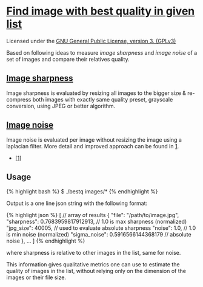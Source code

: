 # [Find image with best quality in given list](https://yduf.github.io/image-quality/)

Licensed under the [GNU General Public License, version 3. (GPLv3)](https://www.gnu.org/licenses/gpl-3.0.html)

Based on following ideas to measure _image sharpness_ and _image noise_ of a set of images and compare their relatives quality.

## [Image sharpness](https://photo.stackexchange.com/a/117823/104580)

Image sharpness is evaluated by resizing all images to the bigger size & re-compress both images with exactly same quality preset, grayscale conversion, using JPEG or better algorithm.

## [Image noise](https://stackoverflow.com/a/25436112/51386)

Image noise is evaluated per image without resizing the image using a laplacian filter.
More detail and improved approach can be found in [1](https://citeseerx.ist.psu.edu/viewdoc/download?doi=10.1.1.173.1644&rep=rep1&type=pdf).

- [\[1\]](https://citeseerx.ist.psu.edu/viewdoc/download?doi=10.1.1.173.1644&rep=rep1&type=pdf)

## Usage

{% highlight bash %}
$ ./bestq images/*
{% endhighlight %}

Output is a one line json string with the following format:

{% highlight json %}
[ // array of results
    {
        "file": "/path/to/image.jpg",     
        "sharpness": 0.7683959817912913,  // 1.0 is max sharpness (normalized)
        "jpg_size": 40005,                // used to evaluate absolute sharpness
        "noise": 1.0,                     // 1.0 is min noise (normalized)
        "sigma_noise": 0.5916566144368179 // absolute noise
    },
...
]
{% endhighlight %}

where sharpness is relative to other images in the list, same for noise.

This information gives qualitative metrics one can use to estimate the quality of images in the list,
without relying only on the dimension of the images or their file size.

